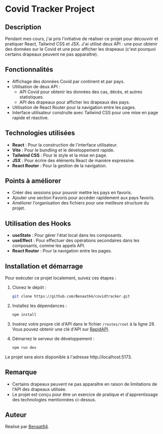 # Covid Tracker Project

## Description

Pendant mes cours, j'ai pris l'initiative de réaliser ce projet pour découvrir et pratiquer React, Tailwind CSS et JSX. J'ai utilisé deux API : une pour obtenir des données sur le Covid et une pour afficher les drapeaux (c'est pourquoi certains drapeaux peuvent ne pas apparaître).


## Fonctionnalités

- Affichage des données Covid par continent et par pays.
- Utilisation de deux API :
  - API Covid pour obtenir les données des cas, décès, et autres statistiques.
  - API des drapeaux pour afficher les drapeaux des pays.
- Utilisation de React Router pour la navigation entre les pages.
- Interface utilisateur construite avec Tailwind CSS pour une mise en page rapide et réactive.

## Technologies utilisées

- **React** : Pour la construction de l'interface utilisateur.
- **Vite** : Pour le bundling et le développement rapide.
- **Tailwind CSS** : Pour le style et la mise en page.
- **JSX** : Pour écrire des éléments React de manière expressive.
- **React Router** : Pour la gestion de la navigation.

## Points à améliorer

- Créer des sessions pour pouvoir mettre les pays en favoris.
- Ajouter une section Favoris pour accéder rapidement aux pays favoris.
- Améliorer l'organisation des fichiers pour une meilleure structure du projet.

## Utilisation des Hooks

- **useState** : Pour gérer l'état local dans les composants.
- **useEffect** : Pour effectuer des opérations secondaires dans les composants, comme les appels API.
- **React Router** : Pour la navigation entre les pages.

## Installation et démarrage

Pour exécuter ce projet localement, suivez ces étapes :

1. Clonez le dépôt :
   ```sh
   git clone https://github.com/Benaat64/covidtracker.git
    ```
2. Installez les dépendances :
   ```sh
   npm install
    ```
3. Insérez votre propre clé d'API dans le fichier `/routes/root` à la ligne 28. Vous pouvez obtenir une clé d'API sur [RapidAPI](https://rapidapi.com/api-sports/api/covid-193).


4. Démarrez le serveur de développement :
   ```sh
   npm run dev
    ```

Le projet sera alors disponible à l'adresse http://localhost:5173.

## Remarque
- Certains drapeaux peuvent ne pas apparaître en raison de limitations de l'API des drapeaux utilisée.
- Le projet est conçu pour être un exercice de pratique et d'apprentissage des technologies mentionnées ci-dessus.

## Auteur
Réalisé par [Benaat64](https://github.com/Benaat64).

